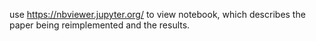 use https://nbviewer.jupyter.org/  to view notebook, which describes the paper being reimplemented and the results.
